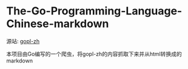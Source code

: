 # The-Go-Programming-Language-Chinese-markdown
源站: [gopl-zh](https://books.studygolang.com/gopl-zh/)

本项目由Go编写的一个爬虫，将gopl-zh的内容抓取下来并从html转换成的markdown

